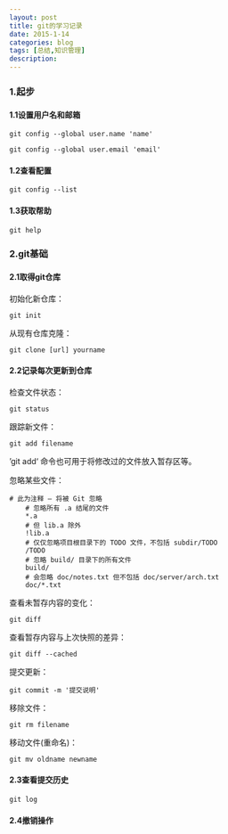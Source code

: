 ```yaml
---
layout: post
title: git的学习记录
date: 2015-1-14
categories: blog
tags: [总结,知识管理]
description: 
---
```


### 1.起步

#### 1.1设置用户名和邮箱

    git config --global user.name 'name'

    git config --global user.email 'email'

#### 1.2查看配置

    git config --list

#### 1.3获取帮助

    git help


### 2.git基础

#### 2.1取得git仓库

初始化新仓库：

    git init


从现有仓库克隆：

	git clone [url] yourname


#### 2.2记录每次更新到仓库

检查文件状态：
	
	git status

跟踪新文件：
	
	git add filename

’git add‘ 命令也可用于将修改过的文件放入暂存区等。

忽略某些文件：

	# 此为注释 – 将被 Git 忽略
	    # 忽略所有 .a 结尾的文件
	    *.a
	    # 但 lib.a 除外
	    !lib.a
	    # 仅仅忽略项目根目录下的 TODO 文件，不包括 subdir/TODO
	    /TODO
	    # 忽略 build/ 目录下的所有文件
	    build/
	    # 会忽略 doc/notes.txt 但不包括 doc/server/arch.txt
	    doc/*.txt

查看未暂存内容的变化：

	git diff

查看暂存内容与上次快照的差异：

	git diff --cached

提交更新：

	git commit -m '提交说明'

移除文件：

	git rm filename

移动文件(重命名)：

	git mv oldname newname


#### 2.3查看提交历史

	git log

#### 2.4撤销操作

	



